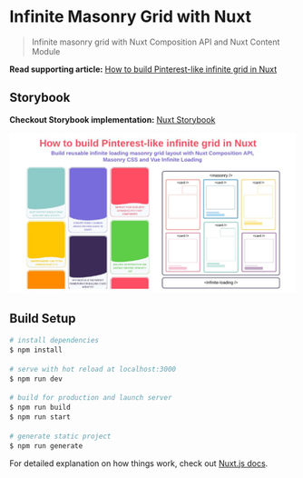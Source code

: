# Infinite Masonry Grid with Nuxt

> Infinite masonry grid with Nuxt Composition API and Nuxt Content Module

**Read supporting article:** [How to build Pinterest-like infinite grid in Nuxt
](https://krutiepatel.com/blog/how-to-build-pinterest-like-infinite-grid-in-nuxt)

## Storybook 

**Checkout Storybook implementation:** [Nuxt Storybook](https://infinite-masonry-sb.surge.sh/)

![Project Image](/docs/images/screenshot.jpeg)

## Build Setup

```bash
# install dependencies
$ npm install

# serve with hot reload at localhost:3000
$ npm run dev

# build for production and launch server
$ npm run build
$ npm run start

# generate static project
$ npm run generate
```

For detailed explanation on how things work, check out [Nuxt.js docs](https://nuxtjs.org).
